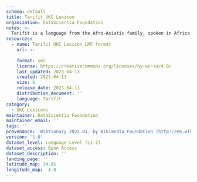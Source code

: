 ```yaml
---
schema: default
title: Tarifit UKC Lexicon
organization: DataScientia Foundation
notes: >-
  Tarifit is a language from the Afro-Asiatic family, spoken in Africa. The UKC Lexicon of Tarifit is represented as a lexico-semantic network. It consists of words, word senses, synsets, as well as sense-level and synset-level relationships.
resources:
  - name: Tarifit UKC Lexicon LMF format
    url: >-
      
    format: xml
    license: https://creativecommons.org/licenses/by-nc-sa/4.0/
    last_updated: 2023-04-13
    created: 2023-04-13
    size: 0
    release_date: 2023-04-13
    distribution_document: ''
    language: Tarifit
category:
  - UKC Lexicons
maintainer: DataScientia Foundation
maintainer_email: ''
tags: ''
provenance: 'Wiktionary 2022.01. by Wikimedia Foundation (http://en.wiktionary.org); CogNet 2.1 by Khuyagbaatar Batsuren, National University of Mongolia (http://cognet.ukc.disi.unitn.it); Princeton WordNet 2.1 by Princeton University (https://wordnet.princeton.edu)'
version: '1.0'
dataset_level: Language Level (L1-2)
dataset_access: Open Access
dataset_description: ''
landing_page: ''
latitude_map: 34.05
longitude_map: -4.0
---
```

